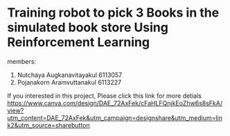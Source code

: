 # Training robot to pick 3 Books in the simulated book store Using Reinforcement Learning

members:
1. Nutchaya Augkanavitayakul 6113057
2. Pojanakorn Aramvuttanakul 6113227


If you interested in this project, Please click this link for more detials
https://www.canva.com/design/DAE_72AxFek/cFaHLFQnjkEoZhw6s8sFkA/view?utm_content=DAE_72AxFek&utm_campaign=designshare&utm_medium=link2&utm_source=sharebutton
